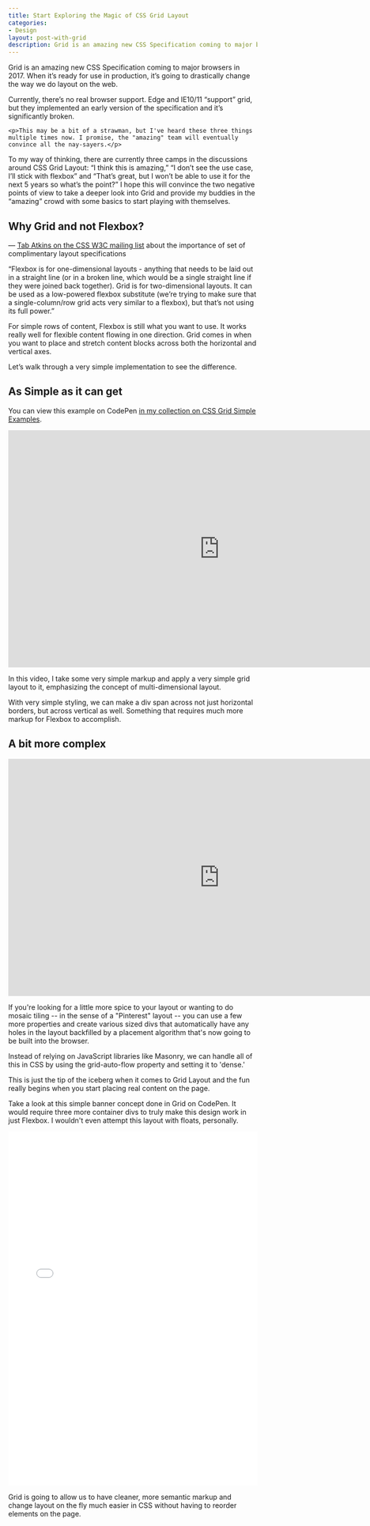 ```yaml
---
title: Start Exploring the Magic of CSS Grid Layout
categories:
- Design
layout: post-with-grid
description: Grid is an amazing new CSS Specification coming to major browsers in 2017. When it’s ready for use in production, it’s going to drastically change the way we do layout on the web. Currently, there’s no real browser support. Edge and IE10/11 “support” grid, but they implemented an early version of the specification and it’s significantly broken.
---
```


Grid is an amazing new CSS Specification coming to major browsers in 2017. When it’s ready for use in production, it’s going to drastically change the way we do layout on the web.

Currently, there’s no real browser support. Edge and IE10/11 “support” grid, but they implemented an early version of the specification and it’s significantly broken.

<aside class="reference">

    <p>This may be a bit of a strawman, but I've heard these three things multiple times now. I promise, the "amazing" team will eventually convince all the nay-sayers.</p>

</aside>

To my way of thinking, there are currently three camps in the discussions around CSS Grid Layout: “I think this is amazing,” “I don’t see the use case, I’ll stick with flexbox” and “That’s great, but I won’t be able to use it for the next 5 years so what’s the point?” I hope this will convince the two negative points of view to take a deeper look into Grid and provide my buddies in the “amazing” crowd with some basics to start playing with themselves.

<aside class="subhead">
    <h2>Why Grid and not Flexbox?</h2>
    <aside class="reference"><p>— <a href="http://lists.w3.org/Archives/Public/www-style/2013May/0114.html">Tab Atkins on the CSS W3C mailing list</a> about the importance of set of complimentary layout specifications</p> </aside>
</aside>

“Flexbox is for one-dimensional layouts - anything that needs to be laid out in a straight line (or in a broken line, which would be a single straight line if they were joined back together). Grid is for two-dimensional layouts. It can be used as a low-powered flexbox substitute (we’re trying to make sure that a single-column/row grid acts very similar to a flexbox), but that’s not using its full power.”

For simple rows of content, Flexbox is still what you want to use. It works really well for flexible content flowing in one direction. Grid comes in when you want to place and stretch content blocks across both the horizontal and vertical axes.

Let’s walk through a very simple implementation to see the difference.

<aside class="subhead">
    <h2>As Simple as it can get</h2>
    <aside class="reference"><p>You can view this example on CodePen <a href="http://codepen.io/collection/AxZgro/">in my collection on CSS Grid Simple Examples</a>.</p> </aside>
</aside>

<iframe width="853" height="480" src="https://www.youtube.com/embed/euhahD_lD2I?rel=0" frameborder="0" allowfullscreen></iframe>

In this video, I take some very simple markup and apply a very simple grid layout to it, emphasizing the concept of multi-dimensional layout.

With very simple styling, we can make a div span across not just horizontal borders, but across vertical as well. Something that requires much more markup for Flexbox to accomplish.

<aside class="subhead">
    <h2>A bit more complex</h2>
</aside>

<iframe width="853" height="480" src="https://www.youtube.com/embed/MX6qkMKrtoY?rel=0" frameborder="0" allowfullscreen></iframe>

If you're looking for a little more spice to your layout or wanting to do mosaic tiling -- in the sense of a "Pinterest" layout -- you can use a few more properties and create various sized divs that automatically have any holes in the layout backfilled by a placement algorithm that's now going to be built into the browser.

Instead of relying on JavaScript libraries like Masonry, we can handle all of this in CSS by using the grid-auto-flow property and setting it to 'dense.'

This is just the tip of the iceberg when it comes to Grid Layout and the fun really begins when you start placing real content on the page.

Take a look at this simple banner concept done in Grid on CodePen. It would require three more container divs to truly make this design work in just Flexbox. I wouldn't even attempt this layout with floats, personally.

<iframe height='717' scrolling='no' title='Simple Banner area Grid concept' src='//codepen.io/brob/embed/EZPWdK/?height=717&theme-id=26704&default-tab=result&embed-version=2' frameborder='no' allowtransparency='true' allowfullscreen='true' style='width: 100%;'>See the Pen <a href='http://codepen.io/brob/pen/EZPWdK/'>Simple Banner area Grid concept</a> by Bryan Robinson (<a href='http://codepen.io/brob'>@brob</a>) on <a href='http://codepen.io'>CodePen</a>.
</iframe>

Grid is going to allow us to have cleaner, more semantic markup and change layout on the fly much easier in CSS without having to reorder elements on the page.

<br>
